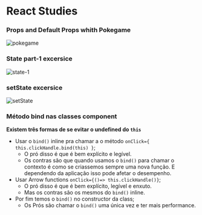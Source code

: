 # React Studies 

### Props and Default Props whith Pokegame 
![pokegame](http://g.recordit.co/t23PJRfGl1.gif)

### State part-1 excersice
![state-1](http://g.recordit.co/MAKebsJbt8.gif)

### setState  excersice
![setState](http://g.recordit.co/wOLLCuztFI.gif)

### Método bind nas classes component
**Existem três formas de se evitar o undefined do `this`**

- Usar o `bind()` inline pra chamar a o método `onClick={ this.clickHandle.bind(this) }`;
  - O pró disso é que é bem explícito e legível.
  - Os contras são que quando usamos o `bind()` para chamar o contexto é como se criassemos sempre uma nova função. E dependendo da aplicação isso
    pode afetar o desempenho.  
- Usar Arrow functions `onClick={()=> this.clickHandle()}`; 
  - O pró disso é que é bem explícito, legível e enxuto.
  - Mas os contras são os mesmos do `bind()` inline. 
- Por fim temos o `bind()` no constructor da class; 
  - Os Prós são chamar o `bind()` uma única vez e ter mais performance. 



